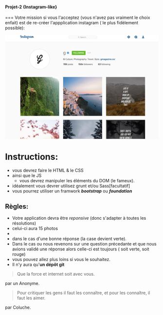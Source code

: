 #### Projet-2 {Instagram-like}
===
Votre mission si vous l'acceptez (vous n'avez pas vraiment le choix enfait) est de re-créer l'appplication instagram ( le plus fidèlement possible):

![Design](./img/instagram.png)


# Instructions:
+ vous devrez faire le HTML & le CSS
+ ainsi que le JS
   	+ vous devrez manipuler les éléments du DOM (le fameux). 
+ idéalement vous devrer utilisez grunt  et/ou Sass[facultatif]
+ vous pourrez utiliser un framwork  __*bootstrap*__ ou __*foundation*__

##  Règles:
+ Votre application devra être *reponsive* (donc s'adapter à toutes les résolutions)
+ celui-ci aura 15 photos
+ 
+ dans le cas d'une bonne réponse (la case devient verte).
+ Dans le cas ou nous revenons sur une question précedante et que nous avions validé une réponse alors celle-ci est toujours ( soit verte, soit rouge)
+ vous pouvez allez plus loins si vous le souhaitez.
+ Il n'y aura qu'__un dépôt git__

> Que la force et internet soit avec vous.

par un Anonyme.

> Pour critiquer les gens il faut les connaître, et pour les connaître, il faut les aimer.

 par Coluche.
